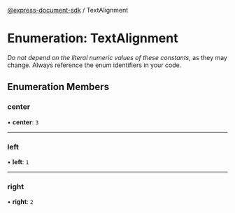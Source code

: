 [@express-document-sdk](../overview.md) / TextAlignment

# Enumeration: TextAlignment

<InlineAlert slots="text" variant="warning"/>

_Do not depend on the literal numeric values of these constants_, as they may change. Always reference the enum identifiers in your code.

## Enumeration Members

### center

• **center**: `3`

---

### left

• **left**: `1`

---

### right

• **right**: `2`
